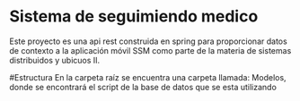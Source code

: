 # Sistema de seguimiendo medico
Este proyecto es una api rest construida en spring para proporcionar datos de contexto a la aplicación móvil SSM como parte de 
la materia de sistemas distribuidos y ubicuos II.

#Estructura
En la carpeta raíz se encuentra una carpeta llamada: Modelos, donde se encontrará el script de la base de datos que se esta utilizando
